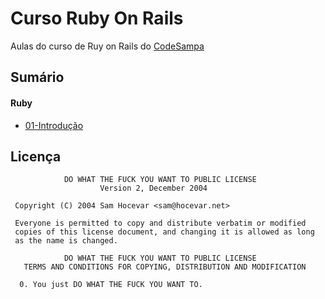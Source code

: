 # Curso Ruby On Rails
Aulas do curso de Ruy on Rails do [CodeSampa](http://codesampa.com.br/)

## Sumário
#### Ruby
- [01-Introdução](https://github.com/codesampa/curso-ruby-on-rails/blob/master/aulas/01-Introdu%C3%A7%C3%A3o.md)

## Licença

```
            DO WHAT THE FUCK YOU WANT TO PUBLIC LICENSE
                    Version 2, December 2004

 Copyright (C) 2004 Sam Hocevar <sam@hocevar.net>

 Everyone is permitted to copy and distribute verbatim or modified
 copies of this license document, and changing it is allowed as long
 as the name is changed.

            DO WHAT THE FUCK YOU WANT TO PUBLIC LICENSE
   TERMS AND CONDITIONS FOR COPYING, DISTRIBUTION AND MODIFICATION

  0. You just DO WHAT THE FUCK YOU WANT TO.
```
